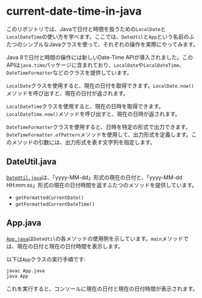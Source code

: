 # current-date-time-in-java

このリポジトリでは、Javaで日付と時間を扱うための`LocalDate`と`LocalDateTime`の使い方を学べます。ここでは、`DateUtil`と`App`という名前のふたつのシンプルなJavaクラスを使って、それぞれの操作を実際にやってみます。

Java 8で日付と時間の操作には新しいDate-Time APIが導入されました。このAPIは`java.time`パッケージに含まれており、`LocalDate`や`LocalDateTime`、`DateTimeFormatter`などのクラスを提供しています。

`LocalDate`クラスを使用すると、現在の日付を取得できます。`LocalDate.now()`メソッドを呼び出すと、現在の日付が返されます。

`LocalDateTime`クラスを使用すると、現在の日時を取得できます。`LocalDateTime.now()`メソッドを呼び出すと、現在の日時が返されます。

`DateTimeFormatter`クラスを使用すると、日時を特定の形式で出力できます。`DateTimeFormatter.ofPattern`メソッドを使用して、出力形式を定義します。このメソッドの引数には、出力形式を表す文字列を指定します。


## DateUtil.java

[`DateUtil.java`](src/main/java/DateUtil.java)は、「yyyy-MM-dd」形式の現在の日付と、「yyyy-MM-dd HH:mm:ss」形式の現在の日付時間を返すふたつのメソッドを提供しています。

- `getFormattedCurrentDate()`
- `getFormattedCurrentDateTime()`

## App.java

[`App.java`](src/main/java/App.java)は`DateUtil`の各メソッドの使用例を示しています。`main`メソッドでは、現在の日付と現在の日付時間を表示します。

以下は`App`クラスの実行手順です:

```bash
javac App.java
java App
```

これを実行すると、コンソールに現在の日付と現在の日付時間が表示されます。
